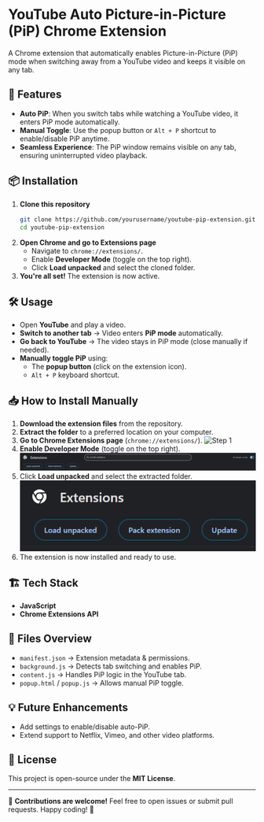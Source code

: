 # YouTube Auto Picture-in-Picture (PiP) Chrome Extension

A Chrome extension that automatically enables Picture-in-Picture (PiP) mode when switching away from a YouTube video and keeps it visible on any tab.

## 🚀 Features
- **Auto PiP**: When you switch tabs while watching a YouTube video, it enters PiP mode automatically.
- **Manual Toggle**: Use the popup button or `Alt + P` shortcut to enable/disable PiP anytime.
- **Seamless Experience**: The PiP window remains visible on any tab, ensuring uninterrupted video playback.

## 📦 Installation
1. **Clone this repository**
   ```sh
   git clone https://github.com/yourusername/youtube-pip-extension.git
   cd youtube-pip-extension
   ```
2. **Open Chrome and go to Extensions page**
   - Navigate to `chrome://extensions/`.
   - Enable **Developer Mode** (toggle on the top right).
   - Click **Load unpacked** and select the cloned folder.
3. **You're all set!** The extension is now active.

## 🛠 Usage
- Open **YouTube** and play a video.
- **Switch to another tab** → Video enters **PiP mode** automatically.
- **Go back to YouTube** → The video stays in PiP mode (close manually if needed).
- **Manually toggle PiP** using:
  - The **popup button** (click on the extension icon).
  - `Alt + P` keyboard shortcut.

## 📥 How to Install Manually
1. **Download the extension files** from the repository.
2. **Extract the folder** to a preferred location on your computer.
3. **Go to Chrome Extensions page** (`chrome://extensions/`).
![Step 1](reference/Screenshot%2025-03-09%20195311.png) 
4. **Enable Developer Mode** (toggle on the top right).
![Step 2](reference/Screenshot%202025-03-09%20195325.png) 
5. Click **Load unpacked** and select the extracted folder.
![Step 3](reference/Screenshot%202025-03-09%20195335.png)  
6. The extension is now installed and ready to use.

<!-- **Screenshots:**

![Step 1](icons/Screenshot%202025-03-09%20195311.png)  
![Step 2](icons/Screenshot%202025-03-09%20195325.png)  
![Step 3](icons/Screenshot%202025-03-09%20195335.png)   -->

## 🏗 Tech Stack
- **JavaScript**
- **Chrome Extensions API**

## 📜 Files Overview
- `manifest.json` → Extension metadata & permissions.
- `background.js` → Detects tab switching and enables PiP.
- `content.js` → Handles PiP logic in the YouTube tab.
- `popup.html` / `popup.js` → Allows manual PiP toggle.

## 💡 Future Enhancements
- Add settings to enable/disable auto-PiP.
- Extend support to Netflix, Vimeo, and other video platforms.

## 📜 License
This project is open-source under the **MIT License**.

---
📩 **Contributions are welcome!** Feel free to open issues or submit pull requests. Happy coding! 🚀
